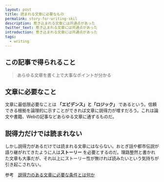 ```yaml
---
layout: post
title: 読まれる文章に必要なもの
permalink: story-for-writing-skil
description: 惹き込まれる文章には共通点があった
twitter_text: 惹き込まれる文章には共通点があった
introduction: 惹き込まれる文章には共通点があった
tags:
  - writing
---
```

## この記事で得られること
> あらゆる文章を書く上で大事なポイントが分かる

## 文章に必要なこと
文章に最低限必要なことは **「エビデンス」と「ロジック」** であるという。信頼できる根拠を論理的に示すことができれば文章に説得力が増すだろう。これは論文や書籍、Webの記事などあらゆる文章に通ずるものだ。

## 説得力だけでは読まれない
しかし説得力があるだけでは読まれる文章にはならない。おとぎ話や都市伝説が語り継がれてきたように人は**ストーリー** を必要とするのだ。理路整然と書かれた文章も大事だが、それ以上にストーリー性が無ければ読みたいという気持ちが引き起こされない。


参考　[説得力のある文章に必要な条件とは何か](https://blog.tinect.jp/?p=52800)
